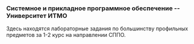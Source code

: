 ### Системное и прикладное программное обеспечение -- Университет ИТМО


Здесь находятся лабораторные задания по большинству профильных предметов за 1-2 курс на направлении СППО.
